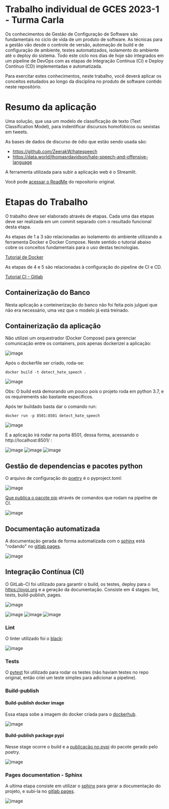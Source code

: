 # Trabalho individual de GCES 2023-1 - Turma Carla

Os conhecimentos de Gestão de Configuração de Software são fundamentais no ciclo de vida de um produto de software. As técnicas para a gestão vão desde o controle de versão, automação de build e de configuração de ambiente, testes automatizados, isolamento do ambiente até o deploy do sistema. Todo este ciclo nos dias de hoje são integrados em um pipeline de DevOps com as etapas de Integração Contínua (CI) e Deploy Contínuo (CD) implementadas e automatizada.

Para exercitar estes conhecimentos, neste trabalho, você deverá aplicar os conceitos estudados ao longo da disciplina no produto de software contido neste repositório.

# Resumo da aplicação 
Uma solução, que usa um modelo de classificação de texto (Text Classification Model), para indentificar discursos homofóbicos ou sexistas em tweets. 

As bases de dados de discurso de ódio que estão sendo usada são:
- https://github.com/ZeerakW/hatespeech
- https://data.world/thomasrdavidson/hate-speech-and-offensive-language

A ferramenta utilizada para subir a aplicação web é o Streamlit.

Você pode [acessar o ReadMe](https://github.com/DataforGoodIsrael/DetectHateSpeech#readme) do repositorio original.

# Etapas do Trabalho

O trabalho deve ser elaborado através de etapas. Cada uma das etapas deve ser realizada em um commit separado com o resultado funcional desta etapa.

As etapas de 1 a 3 são relacionadas ao isolamento do ambiente utilizando a ferramenta Docker e Docker Compose. Neste sentido o tutorial abaixo cobre os conceitos fundamentais para o uso destas tecnologias.

[Tutorial de Docker](https://github.com/FGA-GCES/Workshop-Docker-Entrega-01/tree/main/tutorial_docker)

As etapas de 4 e 5 são relacionadas à configuração do pipeline de CI e CD.

[Tutorial CI - Gitlab](https://github.com/FGA-GCES/Workshop-CI-Entrega-02/tree/main/gitlab-ci_tutorial)


## Containerização do Banco

Nesta aplicação a conteinerização do banco não foi feita pois julguei que não era necessário, uma vez que o modelo já está treinado.

## Containerização da aplicação 

Não utilizei um orquestrador (Docker Compose) para gerenciar comunicação entre os containers, pois apenas dockerizei a aplicação:

![image](https://github.com/DataforGoodIsrael/DetectHateSpeech/assets/44625056/8b3b64f6-4792-467b-938e-77062918275b)

Após o dockerfile ser criado, roda-se:

```
docker build -t detect_hate_speech .
```

![image](https://github.com/DataforGoodIsrael/DetectHateSpeech/assets/44625056/ac63df53-9707-4977-a01d-04f152731868)

Obs: O build está demorando um pouco pois o projeto roda em python 3.7, e os requirements são bastante específicos.

Após ter buildado basta dar o comando run:

```
docker run -p 8501:8501 detect_hate_speech
```
![image](https://github.com/DataforGoodIsrael/DetectHateSpeech/assets/44625056/77169411-2502-40a3-8a4e-30b254a685c8)

E a aplicação irá rodar na porta 8501, dessa forma, acessando o http://localhost:8501/ :

![image](https://github.com/DataforGoodIsrael/DetectHateSpeech/assets/44625056/dc4ab663-7e77-41d2-9b8c-c30a9deff746)
![image](https://github.com/DataforGoodIsrael/DetectHateSpeech/assets/44625056/ae339733-350e-45e2-97d4-878b18ce61cf)
![image](https://github.com/DataforGoodIsrael/DetectHateSpeech/assets/44625056/9096503c-5935-4e12-afe5-e1137cc7a46c)

## Gestão de dependencias e pacotes python

O arquivo de configuração do [poetry](https://python-poetry.org/) é o pyproject.toml:

![image](https://github.com/DataforGoodIsrael/DetectHateSpeech/assets/44625056/a489bcb6-c1d8-4f95-b2b1-bc7252aa11ab)

[Que publica o pacote pip](https://pypi.org/manage/project/detect-hate-speech/releases/) através de comandos que rodam na pipeline de CI.<br/>

![image](https://github.com/DataforGoodIsrael/DetectHateSpeech/assets/44625056/2cb54676-d988-4cee-b0cf-194be10e2816)

## Documentação automatizada

A documentação gerada de forma automatizada com o [sphinx](https://www.sphinx-doc.org/en/master/index.html) está "rodando" no [gitlab pages](https://amandanbr.gitlab.io/trabalho-individual-gces/#indices-and-tables).

![image](https://github.com/DataforGoodIsrael/DetectHateSpeech/assets/44625056/ada310d1-aa1c-4264-bd3c-3423cf9ebdaa)

## Integração Contínua (CI)

O GitLab-CI foi utilizado para garantir o build, os testes, deploy para o https://pypi.org e a geração da documentação.
Consiste em 4 stages: lint, tests, build-publish, pages.

![image](https://github.com/DataforGoodIsrael/DetectHateSpeech/assets/44625056/0ded7d49-4629-40c2-82da-cc5ba3610968)

![image](https://github.com/DataforGoodIsrael/DetectHateSpeech/assets/44625056/dfd4b593-5bc7-4305-986f-2e562a0b388e)
![image](https://github.com/DataforGoodIsrael/DetectHateSpeech/assets/44625056/d319b72e-ea0a-4eb1-a982-702b8b17e233)
![image](https://github.com/DataforGoodIsrael/DetectHateSpeech/assets/44625056/571745a3-59f2-4762-935e-85125f3659e2)

### Lint

O linter utilizado foi o [black](https://black.readthedocs.io/en/stable/index.html):

![image](https://github.com/DataforGoodIsrael/DetectHateSpeech/assets/44625056/8158d4a0-2aab-4ae0-a7f5-83a5ee954635)

### Tests

O [pytest](https://docs.pytest.org/en/7.3.x/) foi utilizado para rodar os testes (não haviam testes no repo original, então criei um teste simples para adicionar a pipeline).

### Build-publish

#### Build-publish docker image
Essa etapa sobe a imagem do docker criada para o [dockerhub](https://hub.docker.com/r/amandanbr/detecthatespeech).

![image](https://github.com/DataforGoodIsrael/DetectHateSpeech/assets/44625056/8b47f20a-573f-4d6c-817a-63ed9b7a2db5)

#### Build-publish package pypi
Nesse stage ocorre o build e a [publicação no pypi](https://pypi.org/manage/project/detect-hate-speech/releases/) do pacote gerado pelo poetry.

![image](https://github.com/DataforGoodIsrael/DetectHateSpeech/assets/44625056/2cb54676-d988-4cee-b0cf-194be10e2816)

### Pages documentation - Sphinx
A ultima etapa consiste em utilizar o [sphinx](https://www.sphinx-doc.org/en/master/index.html) para gerar a documentação do projeto, e subi-la no [gitlab pages](https://amandanbr.gitlab.io/trabalho-individual-gces/).

![image](https://github.com/DataforGoodIsrael/DetectHateSpeech/assets/44625056/ada310d1-aa1c-4264-bd3c-3423cf9ebdaa)
